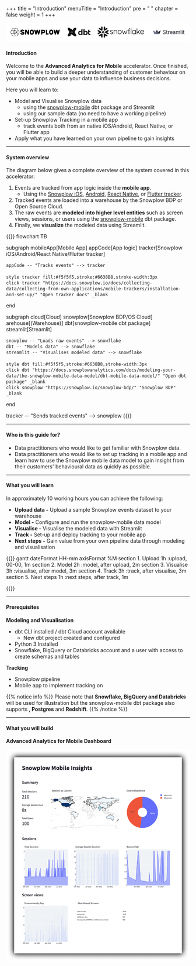 +++
title = "Introduction"
menuTitle = "Introduction"
pre = "<i class='fas fa-rocket'></i> "
chapter = false
weight = 1
+++

!['logo-banner'](images/logo_banner.png)

#### Introduction

Welcome to the **Advanced Analytics for Mobile** accelerator. Once finished, you will be able to build a deeper understanding of customer behaviour on your mobile apps and use your data to influence business decisions.

Here you will learn to:

- Model and Visualise Snowplow data
  - using the [snowplow-mobile](https://hub.getdbt.com/snowplow/snowplow_mobile/latest/) dbt package and Streamlit
  - using our sample data (no need to have a working pipeline)
- Set-up Snowplow Tracking in a mobile app
  - track events both from an native iOS/Android, React Native, or Flutter app
- Apply what you have learned on your own pipeline to gain insights

***

#### System overview

The diagram below gives a complete overview of the system covered in this accelerator:

1. Events are tracked from app logic inside the **mobile app**.
   - Using the [Snowplow iOS](https://github.com/snowplow/snowplow-objc-tracker), [Android](https://github.com/snowplow/snowplow-android-tracker), [React Native](https://github.com/snowplow/snowplow-react-native-tracker), or [Flutter tracker](https://github.com/snowplow-incubator/snowplow-flutter-tracker).
2. Tracked events are loaded into a warehouse by the Snowplow BDP or Open Source Cloud.
3. The raw events are **modeled into higher level entities** such as screen views, sessions, or users using the [snowplow-mobile](https://docs.snowplowanalytics.com/docs/modeling-your-data/the-snowplow-mobile-data-model/dbt-mobile-data-model/) dbt package.
4. Finally, we **visualize** the modeled data using Streamlit.

{{<mermaid>}}
flowchart TB

subgraph mobileApp[Mobile App]
    appCode[App logic]
    tracker[Snowplow iOS/Android/React Native/Flutter tracker]

    appCode -- "Tracks events" --> tracker

    style tracker fill:#f5f5f5,stroke:#6638B8,stroke-width:3px
    click tracker "https://docs.snowplow.io/docs/collecting-data/collecting-from-own-applications/mobile-trackers/installation-and-set-up/" "Open tracker docs" _blank
end

subgraph cloud[Cloud]
    snowplow[Snowplow BDP/OS Cloud]
    arehouse[(Warehouse)]
    dbt[snowplow-mobile dbt package]
    streamlit[Streamlit]

    snowplow -- "Loads raw events" --> snowflake
    dbt -- "Models data" --> snowflake
    streamlit -- "Visualises modeled data" --> snowflake

    style dbt fill:#f5f5f5,stroke:#6638B8,stroke-width:3px
    click dbt "https://docs.snowplowanalytics.com/docs/modeling-your-data/the-snowplow-mobile-data-model/dbt-mobile-data-model/" "Open dbt package" _blank
    click snowplow "https://snowplow.io/snowplow-bdp/" "Snowplow BDP" _blank
end

tracker -- "Sends tracked events" --> snowplow
{{</mermaid>}}

***

#### Who is this guide for?

- Data practitioners who would like to get familiar with Snowplow data.
- Data practitioners who would like to set up tracking in a mobile app and learn how to use the Snowplow mobile data model to gain insight from their customers' behavioural data as quickly as possible.

***

#### What you will learn

In approximately 10 working hours you can achieve the following:

- **Upload data -** Upload a sample Snowplow events dataset to your warehouse
- **Model -** Configure and run the snowplow-mobile data model
- **Visualise -** Visualise the modeled data with Streamlit
- **Track -** Set-up and deploy tracking to your mobile app
- **Next steps -** Gain value from your own pipeline data through modeling and visualisation


{{<mermaid>}}
gantt
        dateFormat  HH-mm
        axisFormat %M
        section 1. Upload
        1h          :upload, 00-00, 1m
        section 2. Model
        2h          :model, after upload, 2m
        section 3. Visualise
        3h          :visualise, after model, 3m
        section 4. Track
        3h          :track, after visualise, 3m
        section 5. Next steps
        1h          :next steps, after track, 1m

{{</mermaid >}}

***

#### Prerequisites

**Modeling and Visualisation**

- dbt CLI installed / dbt Cloud account available
  - New dbt project created and configured
- Python 3 Installed
- Snowflake, BigQuery or Databricks account and a user with access to create schemas and tables

**Tracking**

- Snowplow pipeline
- Mobile app to implement tracking on

{{% notice info %}}
Please note that **Snowflake, BigQuery and Databricks** will be used for illustration but the snowplow-mobile dbt package also supports **, Postgres** and **Redshift**.
{{% /notice %}}

***

#### What you will build

**Advanced Analytics for Mobile Dashboard**

!['logo-banner' ](visualisation/images/streamlit.png?width=100pc)
